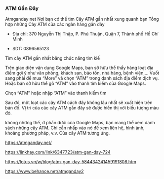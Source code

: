 ### ATM Gần Đây

Atmganday net Nơi bạn có thể tìm Cây ATM gần nhất xung quanh bạn Tổng hợp những Cây ATM của các ngân hàng gần đây

- Địa chỉ: 370 Nguyễn Thị Thập, P. Phú Thuận, Quận 7, Thành phố Hồ Chí Minh

- SDT: 0896565123

Tìm cây ATM gần nhất bằng chức năng tìm kiế

Trên giao diện vận dụng Google Maps, bạn sở hữu thể thấy hàng loạt địa điểm gợi ý như văn phòng, khách sạn, bảo tồn, nhà hàng, bệnh viện,… Vuốt sang phải để mua “More” và chọn “ATM” trong danh sách địa điểm dịch vụ. Hoặc bạn sở hữu thể gõ “ATM” vào thanh tìm kiếm của Google Maps.

Chọn “ATM” hoặc nhập “ATM” vào thanh kiếm tìm

Sau đó, một loạt các cây ATM cách đây không lâu nhất sẽ xuất hiện trên bản đồ. Vị trí của các cây ATM gần đây sẽ được hiển thị với biểu tượng màu đỏ.

không những thế, ở phần dưới của Google Maps, bạn mang thể xem danh sách những cây ATM. Chỉ cần nhấp vào nó để xem liên hệ, hình ảnh, khoảng phương pháp, v.v. Của cây ATM tương ứng.

https://atmganday.net/

https://linkhay.com/link/6347723/atm-gan-day-724

https://lotus.vn/w/blog/atm-gan-day-584434241459191808.htm

https://www.behance.net/atmganday2
